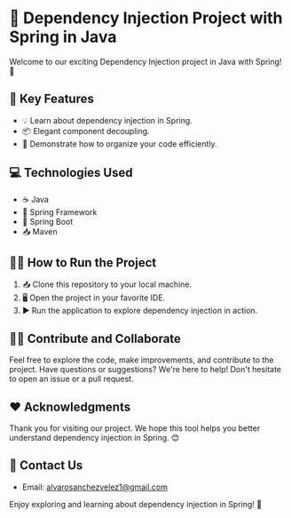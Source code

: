# 🌱 Dependency Injection Project with Spring in Java

Welcome to our exciting Dependency Injection project in Java with Spring! :seedling:

## 🌟 Key Features
- 💡 Learn about dependency injection in Spring.
- 📦 Elegant component decoupling.
- 🧩 Demonstrate how to organize your code efficiently.

## 💻 Technologies Used
- ☕ Java
- 🌿 Spring Framework
- 🧬 Spring Boot
- 📥 Maven

## 🏃‍♀️ How to Run the Project
1. 📥 Clone this repository to your local machine.
2. 🖥️ Open the project in your favorite IDE.
3. ▶️ Run the application to explore dependency injection in action.

## 🙋‍♀️ Contribute and Collaborate
Feel free to explore the code, make improvements, and contribute to the project. Have questions or suggestions? We're here to help! Don't hesitate to open an issue or a pull request.

## ❤️ Acknowledgments
Thank you for visiting our project. We hope this tool helps you better understand dependency injection in Spring. 😊

## 📧 Contact Us
- Email: alvarosanchezvelez1@gmail.com

Enjoy exploring and learning about dependency injection in Spring! 🚀
